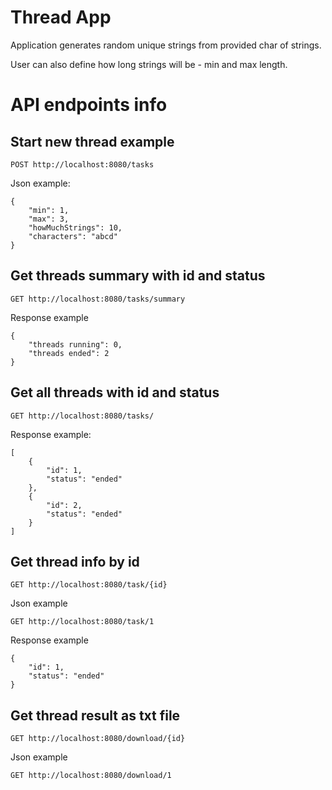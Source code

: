 # Thread App

Application generates random unique strings from provided char of strings.

User can also define how long strings will be - min and max length. 

# API endpoints info

## Start new thread example
```
POST http://localhost:8080/tasks
```
Json example:
```
{
	"min": 1,
	"max": 3,
	"howMuchStrings": 10,
	"characters": "abcd"
}
```
## Get threads summary with id and status
```
GET http://localhost:8080/tasks/summary
```
Response example
```
{
	"threads running": 0,
	"threads ended": 2
}
```
## Get all threads with id and status
```
GET http://localhost:8080/tasks/
```
Response example:
```
[
	{
		"id": 1,
		"status": "ended"
	},
	{
		"id": 2,
		"status": "ended"
	}
]
```
## Get thread info by id
```
GET http://localhost:8080/task/{id}
```
Json example
```
GET http://localhost:8080/task/1
```
Response example
```
{
	"id": 1,
	"status": "ended"
}
```
## Get thread result as txt file
```
GET http://localhost:8080/download/{id}
```
Json example
```
GET http://localhost:8080/download/1
```

